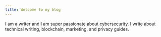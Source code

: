 ```yaml
---
title: Welcome to my blog
---
```

I am a writer and I am super passionate about cybersecurity. I write about technical writing, blockchain, marketing, and privacy guides.
